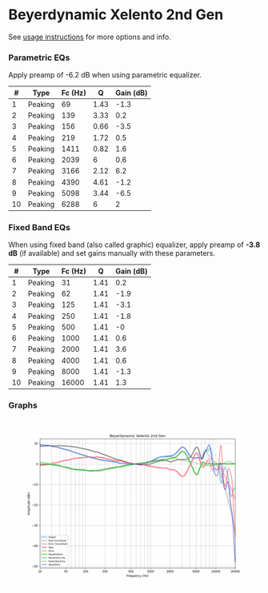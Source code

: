 # Beyerdynamic Xelento 2nd Gen
See [usage instructions](https://github.com/jaakkopasanen/AutoEq#usage) for more options and info.

### Parametric EQs
Apply preamp of -6.2 dB when using parametric equalizer.

|   # | Type    |   Fc (Hz) |    Q |   Gain (dB) |
|-----|---------|-----------|------|-------------|
|   1 | Peaking |        69 | 1.43 |        -1.3 |
|   2 | Peaking |       139 | 3.33 |         0.2 |
|   3 | Peaking |       156 | 0.66 |        -3.5 |
|   4 | Peaking |       219 | 1.72 |         0.5 |
|   5 | Peaking |      1411 | 0.82 |         1.6 |
|   6 | Peaking |      2039 | 6    |         0.6 |
|   7 | Peaking |      3166 | 2.12 |         6.2 |
|   8 | Peaking |      4390 | 4.61 |        -1.2 |
|   9 | Peaking |      5098 | 3.44 |        -6.5 |
|  10 | Peaking |      6288 | 6    |         2   |

### Fixed Band EQs
When using fixed band (also called graphic) equalizer, apply preamp of **-3.8 dB** (if available) and set gains manually with these parameters.

|   # | Type    |   Fc (Hz) |    Q |   Gain (dB) |
|-----|---------|-----------|------|-------------|
|   1 | Peaking |        31 | 1.41 |         0.2 |
|   2 | Peaking |        62 | 1.41 |        -1.9 |
|   3 | Peaking |       125 | 1.41 |        -3.1 |
|   4 | Peaking |       250 | 1.41 |        -1.8 |
|   5 | Peaking |       500 | 1.41 |        -0   |
|   6 | Peaking |      1000 | 1.41 |         0.6 |
|   7 | Peaking |      2000 | 1.41 |         3.6 |
|   8 | Peaking |      4000 | 1.41 |         0.6 |
|   9 | Peaking |      8000 | 1.41 |        -1.3 |
|  10 | Peaking |     16000 | 1.41 |         1.3 |

### Graphs
![](./Beyerdynamic%20Xelento%202nd%20Gen.png)
